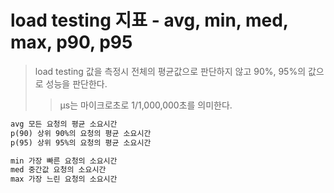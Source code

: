 # load testing 지표 - avg, min, med, max, p90, p95

> load testing 값을 측정시 전체의 평균값으로 판단하지 않고 90%, 95%의 값으로 성능을 판단한다.
>
> > µs는 마이크로초로 1/1,000,000초를 의미한다.

```txt
avg 모든 요청의 평균 소요시간
p(90) 상위 90%의 요청의 평균 소요시간
p(95) 상위 95%의 요청의 평균 소요시간

min 가장 빠른 요청의 소요시간
med 중간값 요청의 소요시간
max 가장 느린 요청의 소요시간
```
